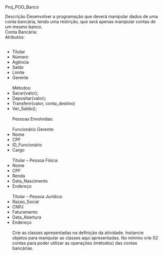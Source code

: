 Proj_POO_Banco

Descrição
Desenvolver a programação que deverá manipular dados de uma conta bancária, tendo uma
restrição, que será apenas manipular contas de um mesmo banco.<br>
Conta Bancária:<br>
Atributos:<br><br>
- Titular
- Número
- Agência
- Saldo
- Limite
- Gerente
<br><br>Métodos:<br>
- Sacar(valor);
- Depositar(valor);
- Transferir(valor, conta_destino)
- Ver_Saldo(); 
<br><br>Pessoas Envolvidas:<br>
<br>Funcionário Gerente:<br>
- Nome
- CPF
- ID_Funcionário
- Cargo<br>
<br>Titular – Pessoa Física:<br>
- Nome
- CPF
- Renda
- Data_Nascimento
- Endereço
<br><br>Titular – Pessoa Jurídica:<br>
- Razao_Social
- CNPJ
- Faturamento
- Data_Abertura
- Endereço
<br><br>Crie as classes apresentadas na definição da atividade.
Instancie objetos para manipular as classes aqui apresentadas. No mínimo crie 02 contas para
poder utilizar as operações (métodos) das contas bancárias.
